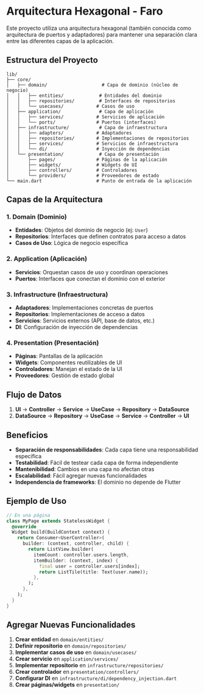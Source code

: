 # Arquitectura Hexagonal - Faro

Este proyecto utiliza una arquitectura hexagonal (también conocida como arquitectura de puertos y adaptadores) para mantener una separación clara entre las diferentes capas de la aplicación.

## Estructura del Proyecto

```
lib/
├── core/
│   ├── domain/                    # Capa de dominio (núcleo de negocio)
│   │   ├── entities/             # Entidades del dominio
│   │   ├── repositories/         # Interfaces de repositorios
│   │   └── usecases/            # Casos de uso
│   ├── application/              # Capa de aplicación
│   │   ├── services/            # Servicios de aplicación
│   │   └── ports/               # Puertos (interfaces)
│   ├── infrastructure/           # Capa de infraestructura
│   │   ├── adapters/            # Adaptadores
│   │   ├── repositories/        # Implementaciones de repositorios
│   │   ├── services/            # Servicios de infraestructura
│   │   └── di/                  # Inyección de dependencias
│   └── presentation/             # Capa de presentación
│       ├── pages/               # Páginas de la aplicación
│       ├── widgets/             # Widgets de UI
│       ├── controllers/         # Controladores
│       └── providers/           # Proveedores de estado
└── main.dart                    # Punto de entrada de la aplicación
```

## Capas de la Arquitectura

### 1. Domain (Dominio)
- **Entidades**: Objetos del dominio de negocio (ej: `User`)
- **Repositorios**: Interfaces que definen contratos para acceso a datos
- **Casos de Uso**: Lógica de negocio específica

### 2. Application (Aplicación)
- **Servicios**: Orquestan casos de uso y coordinan operaciones
- **Puertos**: Interfaces que conectan el dominio con el exterior

### 3. Infrastructure (Infraestructura)
- **Adaptadores**: Implementaciones concretas de puertos
- **Repositorios**: Implementaciones de acceso a datos
- **Servicios**: Servicios externos (API, base de datos, etc.)
- **DI**: Configuración de inyección de dependencias

### 4. Presentation (Presentación)
- **Páginas**: Pantallas de la aplicación
- **Widgets**: Componentes reutilizables de UI
- **Controladores**: Manejan el estado de la UI
- **Proveedores**: Gestión de estado global

## Flujo de Datos

1. **UI** → **Controller** → **Service** → **UseCase** → **Repository** → **DataSource**
2. **DataSource** → **Repository** → **UseCase** → **Service** → **Controller** → **UI**

## Beneficios

- **Separación de responsabilidades**: Cada capa tiene una responsabilidad específica
- **Testabilidad**: Fácil de testear cada capa de forma independiente
- **Mantenibilidad**: Cambios en una capa no afectan otras
- **Escalabilidad**: Fácil agregar nuevas funcionalidades
- **Independencia de frameworks**: El dominio no depende de Flutter

## Ejemplo de Uso

```dart
// En una página
class MyPage extends StatelessWidget {
  @override
  Widget build(BuildContext context) {
    return Consumer<UserController>(
      builder: (context, controller, child) {
        return ListView.builder(
          itemCount: controller.users.length,
          itemBuilder: (context, index) {
            final user = controller.users[index];
            return ListTile(title: Text(user.name));
          },
        );
      },
    );
  }
}
```

## Agregar Nuevas Funcionalidades

1. **Crear entidad** en `domain/entities/`
2. **Definir repositorio** en `domain/repositories/`
3. **Implementar casos de uso** en `domain/usecases/`
4. **Crear servicio** en `application/services/`
5. **Implementar repositorio** en `infrastructure/repositories/`
6. **Crear controlador** en `presentation/controllers/`
7. **Configurar DI** en `infrastructure/di/dependency_injection.dart`
8. **Crear páginas/widgets** en `presentation/`


